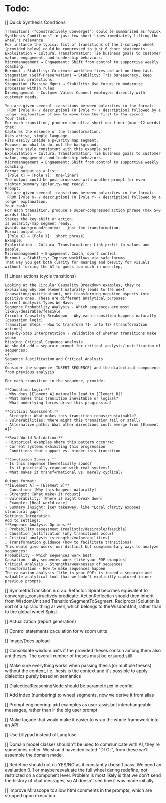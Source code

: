# Todo:

[] Quick Synthesis Conditions
```aiignore
Transitions ("Constructively Converges") could be summarized as "Quick Synthesis Conditions" in just few short lines immediately lifting the wheel's relevance
For instance the typical list of transitions of the 3-concept wheel (provided below) could be compressed to just 6 short statements:
Exploitation → Cultural Transformation: Tie business goals to customer value, engagement, and leadership behaviors.
Micromanagement → Engagement: Shift from control to supportive weekly coaching.
Burnout → Stability: Co-create workflow fixes and act on them fast.
Stagnation (Self-Preservation) → Stability: Trim bureaucracy, keep essential protections.
Stagnation (Passive Mgmt) → Stability: Use forums to modernize processes within rules.
Disengagement → Customer Value: Connect employees directly with customer needs.
```
```aiignore
You are given several transitions between polarities in the format:
 FROM [Pole X- / description] TO [Pole Y+ / description] followed by a longer explanation of how to move from the first to the second.
Your task:
For each transition, produce one ultra-short one-liner (max ~12 words) that:
Captures the essence of the transformation.
Uses active, simple language.
Fits easily inside a polarity map segment.
Focuses on what to do, not the background.
Keep the style consistent with this example set:
Exploitation → Cultural Transformation: Tie business goals to customer value, engagement, and leadership behaviors.
Micromanagement → Engagement: Shift from control to supportive weekly coaching.
Format output as a list:
 [Pole X] → [Pole Y]: [One-liner]
The output could be post-processed with another prompt for even tighter summary (polarity-map ready):
Prompt:
You are given several transitions between polarities in the format:
 FROM [Pole X- / description] TO [Pole Y+ / description] followed by a longer explanation.
Your task:
For each transition, produce a super-compressed action phrase (max 5–8 words) that:
States the key shift or action.
Is polarity-map segment ready.
Avoids background/context — just the transformation.
Format output as:
 [Pole X] → [Pole Y]: [short phrase]
Example:
Exploitation → Cultural Transformation: Link profit to values and people.
Micromanagement → Engagement: Coach, don’t control.
Burnout → Stability: Improve workflows via safe forums.
That way you get both clarity for meaning and brevity for visuals without forcing the AI to guess too much in one step. 
```

[] Linear actions (cycle transitions)
```aiignore
Looking at the Circular Causality Breakdown examples, they're explaining why one element naturally leads to the next (causation/justification), not transforming negative aspects into positive ones. These are different analytical purposes:
Current Analysis Types We Have:
Sequence Probability Analysis - Which sequences are most likely/desirable/feasible
Circular Causality Breakdown - Why each transition happens naturally (causation logic)
Transition Steps - How to transform T1- into T2+ (transformation actions)
Step-by-Step Interpretation - Validation of whether transitions make sense
Missing: Critical Sequence Analysis
We should add a separate prompt for critical analysis/justification of sequences:
<!--
Sequence Justification and Critical Analysis
-->
Consider the sequence [INSERT SEQUENCE] and the dialectical components from previous analysis.

For each transition in the sequence, provide:

**Causation Logic:**
- Why does [Element A] naturally lead to [Element B]?
- What makes this transition inevitable or logical?
- What underlying forces drive this progression?

**Critical Assessment:**
- Strengths: What makes this transition robust/sustainable?
- Vulnerabilities: Where might this transition fail or stall?
- Alternative paths: What other directions could emerge from [Element A]?

**Real-World Validation:**
- Historical examples where this pattern occurred
- Current systems exhibiting this progression
- Conditions that support vs. hinder this transition

**Conclusion Summary:**
- Is this sequence theoretically sound?
- Is it practically resonant with real systems?
- What makes it transformational vs. merely cyclical?

Output format:
**[Element A] → [Element B]**
- Causation: [Why this happens naturally]
- Strength: [What makes it robust]
- Vulnerability: [Where it might break down]
- Example: [Real-world case]
- Summary insight: [Key takeaway, like "Local clarity exposes structural gaps"]
Settings Integration
Add to settings:
**Sequence Analysis Options:**
☐ Probability assessment (realistic/desirable/feasible)
☐ Causation justification (why transitions occur)
☐ Critical analysis (strengths/vulnerabilities)
☐ Transformation guidance (how to facilitate transitions)
This would give users four distinct but complementary ways to analyze sequences:
Probability - Which sequences work best
Causation - Why sequences work (like your PDF examples)
Critical Analysis - Strengths/weaknesses of sequences
Transformation - How to make sequences happen
The causation analysis (like in your PDF) is indeed a separate and valuable analytical tool that we hadn't explicitly captured in our previous prompts.
```

[] SymmetricTransition is crap. Refactor. Spiral becomes equivalent to converges_constructively predicate. ActionReflection should then inherit from WisdomUnit and TransitionSegmentToSegment. Reciprocal Solution is sort of a spiralic thing as well, which belongs to the WisdomUnit, rather than to the global wheel Spiral. 

[] Actualization (report generation)

[] Control statements calculation for wisdom units

[] Image/Docs upload

[] Consolidate wisdom units if the provided theses contain among them also antitheses. The overall number of theses must be ensured still

[] Make sure everything works when passing thesis (or multiple theses) without the context, i.e. thesis is the context and it's possible to apply dialectics purely based on semantics

[] DialecticalReasoningMode should be parametrized in config

[] Add index (numbering) to wheel segments, now we derive it from alias

[] Prompt engineering: add examples as user-assistant interchangeable messages, rather than in the big user prompt

[] Make façade that would make it easier to wrap the whole framework into an API

[] Use Lillypad instead of Langfuse

[] Domain model classes shouldn't be used to communicate with AI, they're sometimes richer. We should have dedicated "DTOs", from these we'll assemble the domain model.

[] Redefine should not do YES/NO as it constantly doesn't pass. We need an evaluation 0..1 or maybe reevaluate the full wheel during redefine, not restricted on a component level. Problem is most likely is that we don't send the history of chat messages, so AI doesn't see how it was made initially.

[] Improve Mirascope to allow html comments in the prompts, which are stripped upon execution.